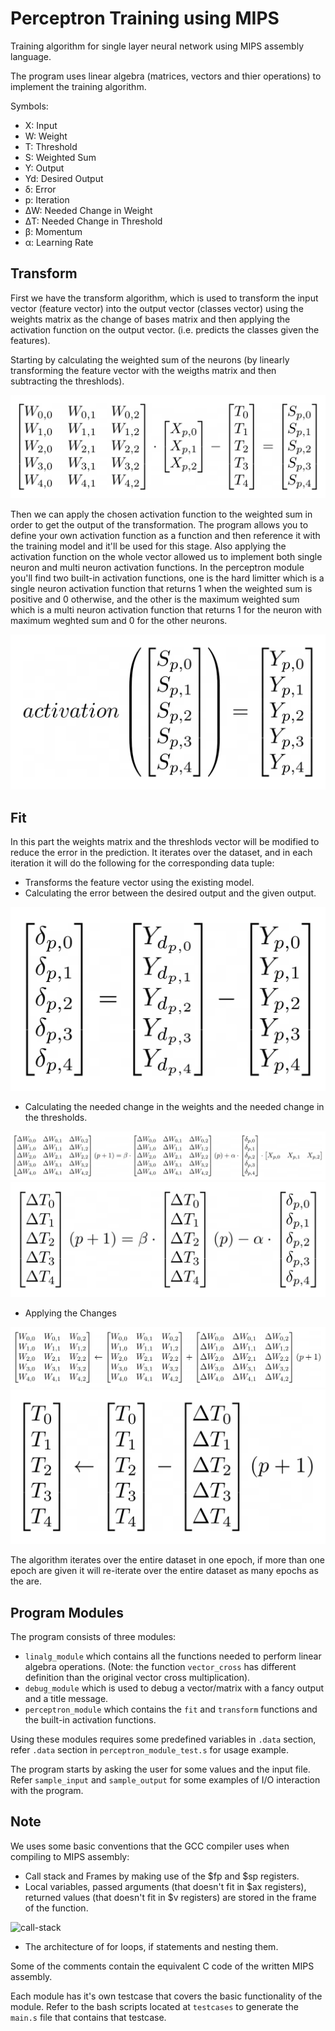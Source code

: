 # Perceptron Training using MIPS
Training algorithm for single layer neural network using MIPS assembly language.

The program uses linear algebra (matrices, vectors and thier operations) to implement the training algorithm.

Symbols:
* X: Input
* W: Weight
* T: Threshold
* S: Weighted Sum
* Y: Output
* Yd: Desired Output
* δ: Error
* p: Iteration
* ΔW: Needed Change in Weight
* ΔT: Needed Change in Threshold
* β: Momentum
* α: Learning Rate

## Transform
First we have the transform algorithm, which is used to transform the input vector (feature vector) into the output vector (classes vector) using the weights matrix as the change of bases matrix and then applying the activation function on the output vector. (i.e. predicts the classes given the features).

Starting by calculating the weighted sum of the neurons (by linearly transforming the feature vector with the weigths matrix and then subtracting the threshlods).

![transform1](/figures/transform1.png)

Then we can apply the chosen activation function to the weighted sum in order to get the output of the transformation. The program allows you to define your own activation function as a function and then reference it with the training model and it'll be used for this stage. Also applying the activation function on the whole vector allowed us to implement both single neuron and multi neuron activation functions. In the perceptron module you'll find two built-in activation functions, one is the hard limitter which is a single neuron activation function that returns 1 when the weighted sum is positive and 0 otherwise, and the other is the maximum weighted sum which is a multi neuron activation function that returns 1 for the neuron with maximum weghted sum and 0 for the other neurons.

![transform2](/figures/transform2.png)

## Fit
In this part the weights matrix and the threshlods vector will be modified to reduce the error in the prediction. It iterates over the dataset, and in each iteration it will do the following for the corresponding data tuple:
* Transforms the feature vector using the existing model.
* Calculating the error between the desired output and the given output.

![fit1](/figures/fit1.png)

* Calculating the needed change in the weights and the needed change in the thresholds.

![fit2](/figures/fit2.png)
![fit3](/figures/fit3.png)

* Applying the Changes

![fit4](/figures/fit4.png)
![fit5](/figures/fit5.png)

The algorithm iterates over the entire dataset in one epoch, if more than one epoch are given it will re-iterate over the entire dataset as many epochs as the are.

## Program Modules
The program consists of three modules:
* `linalg_module` which contains all the functions needed to perform linear algebra operations. (Note: the function `vector_cross` has different definition than the original vector cross multiplication).
* `debug_module` which is used to debug a vector/matrix with a fancy output and a title message.
* `perceptron_module` which contains the `fit` and `transform` functions and the built-in activation functions.

Using these modules requires some predefined variables in `.data` section, refer `.data` section in `perceptron_module_test.s` for usage example.

The program starts by asking the user for some values and the input file. Refer `sample_input` and `sample_output` for some examples of I/O interaction with the program.

## Note
We uses some basic conventions that the GCC compiler uses when compiling to MIPS assembly:
* Call stack and Frames by making use of the $fp and $sp registers.
* Local variables, passed arguments (that doesn't fit in $ax registers), returned values (that doesn't fit in $v registers) are stored in the frame of the function.

![call-stack](/figures/call-stack.png)

* The architecture of for loops, if statements and nesting them.

Some of the comments contain the equivalent C code of the written MIPS assembly.

Each module has it's own testcase that covers the basic functionality of the module. Refer to the bash scripts located at `testcases` to generate the `main.s` file that contains that testcase.
